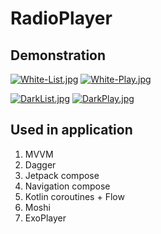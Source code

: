 # RadioPlayer

## Demonstration

[![White-List.jpg](https://i.postimg.cc/NMr7hKTn/White-List.jpg)](https://postimg.cc/8JNrMPZd)
[![White-Play.jpg](https://i.postimg.cc/139Hg5hg/White-Play.jpg)](https://postimg.cc/F7Bc8vKm)

[![DarkList.jpg](https://i.postimg.cc/ZRg7pkPG/DarkList.jpg)](https://postimg.cc/7G3nrWW9)
[![DarkPlay.jpg](https://i.postimg.cc/1tLB4GsP/DarkPlay.jpg)](https://postimg.cc/FdV3BJYn)

## Used in application

1) MVVM
2) Dagger
3) Jetpack compose
4) Navigation compose
5) Kotlin coroutines + Flow
6) Moshi
7) ExoPlayer
